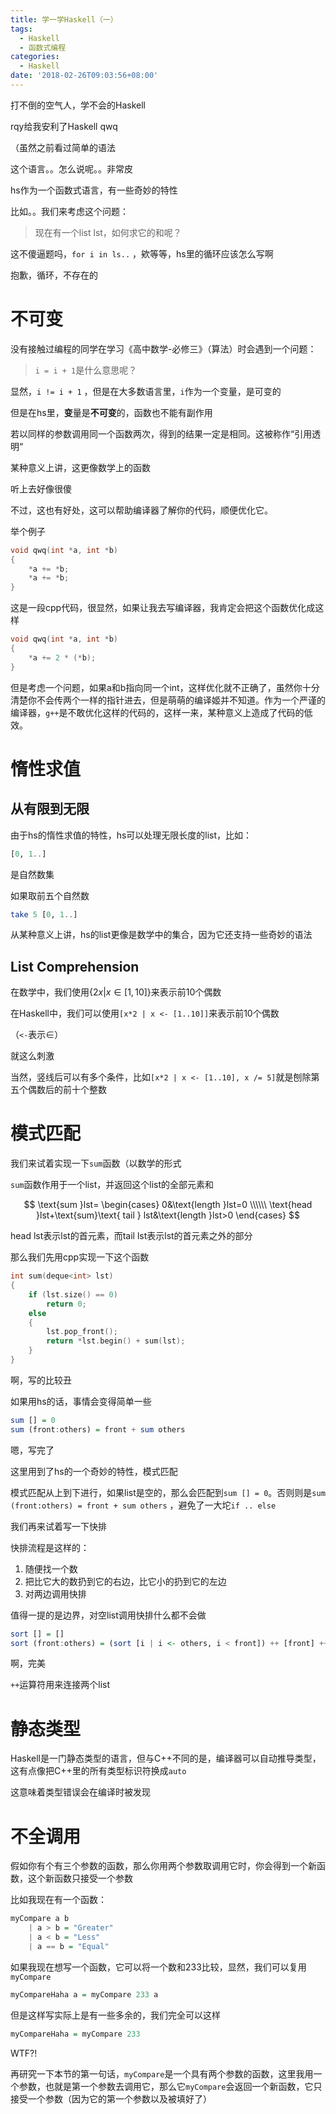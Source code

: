 ```yaml
---
title: 学一学Haskell（一）
tags:
  - Haskell
  - 函数式编程
categories:
  - Haskell
date: '2018-02-26T09:03:56+08:00'
---
```


打不倒的空气人，学不会的Haskell

<!--more-->

rqy给我安利了Haskell qwq

（虽然之前看过简单的语法

这个语言。。怎么说呢。。非常皮

hs作为一个函数式语言，有一些奇妙的特性

比如。。我们来考虑这个问题：

> 现在有一个list lst，如何求它的和呢？

这不傻逼题吗，`for i in ls..` ，欸等等，hs里的循环应该怎么写啊

抱歉，循环，不存在的

# 不可变

没有接触过编程的同学在学习《高中数学-必修三》（算法）时会遇到一个问题：

> `i = i + 1`是什么意思呢？

显然，`i != i + 1` ，但是在大多数语言里，`i`作为一个变量，是可变的

但是在hs里，**变**量是**不可变**的，函数也不能有副作用

若以同样的参数调用同一个函数两次，得到的结果一定是相同。这被称作“引用透明“

某种意义上讲，这更像数学上的函数

听上去好像很傻

不过，这也有好处，这可以帮助编译器了解你的代码，顺便优化它。

举个例子

``` cpp
void qwq(int *a, int *b)
{
    *a += *b;
    *a += *b;
}
```

这是一段cpp代码，很显然，如果让我去写编译器，我肯定会把这个函数优化成这样

``` cpp
void qwq(int *a, int *b)
{
    *a += 2 * (*b);
}
```

但是考虑一个问题，如果a和b指向同一个int，这样优化就不正确了，虽然你十分清楚你不会传两个一样的指针进去，但是萌萌的编译姬并不知道。作为一个严谨的编译器，`g++`是不敢优化这样的代码的，这样一来，某种意义上造成了代码的低效。

# 惰性求值

## 从有限到无限

由于hs的惰性求值的特性，hs可以处理无限长度的list，比如：

``` haskell
[0, 1..]
```

是自然数集

如果取前五个自然数

``` haskell
take 5 [0, 1..]
```

从某种意义上讲，hs的list更像是数学中的集合，因为它还支持一些奇妙的语法

## List Comprehension

在数学中，我们使用$\{2x|x\in[1,10]\}$来表示前10个偶数

在Haskell中，我们可以使用`[x*2 | x <- [1..10]]`来表示前10个偶数

（`<-`表示$\in$）

就这么刺激

当然，竖线后可以有多个条件，比如`[x*2 | x <- [1..10], x /= 5]`就是刨除第五个偶数后的前十个整数

# 模式匹配

我们来试着实现一下`sum`函数（以数学的形式

`sum`函数作用于一个list，并返回这个list的全部元素和

$$
\text{sum }lst=
\begin{cases}
0&\text{length }lst=0 \\\\\\
\text{head }lst+\text{sum}\text{ tail } lst&\text{length }lst>0
\end{cases}
$$

head lst表示lst的首元素，而tail lst表示lst的首元素之外的部分

那么我们先用cpp实现一下这个函数

``` cpp
int sum(deque<int> lst)
{
    if (lst.size() == 0)
        return 0;
    else
    {
        lst.pop_front();
        return *lst.begin() + sum(lst);
    }
}
```

啊，写的比较丑

如果用hs的话，事情会变得简单一些

``` haskell
sum [] = 0
sum (front:others) = front + sum others
```

嗯，写完了

这里用到了hs的一个奇妙的特性，模式匹配

模式匹配从上到下进行，如果list是空的，那么会匹配到`sum [] = 0`。否则则是`sum (front:others) = front + sum others` ，避免了一大坨`if .. else`

我们再来试着写一下快排

快排流程是这样的：

1. 随便找一个数
2. 把比它大的数扔到它的右边，比它小的扔到它的左边
3. 对两边调用快排

值得一提的是边界，对空list调用快排什么都不会做

``` hs
sort [] = []
sort (front:others) = (sort [i | i <- others, i < front]) ++ [front] ++ sort([i | i <- others, i >= front])
```

啊，完美

`++`运算符用来连接两个list

# 静态类型

Haskell是一门静态类型的语言，但与C++不同的是，编译器可以自动推导类型，这有点像把C++里的所有类型标识符换成`auto`

这意味着类型错误会在编译时被发现

# 不全调用

假如你有个有三个参数的函数，那么你用两个参数取调用它时，你会得到一个新函数，这个新函数只接受一个参数

比如我现在有一个函数：

``` haskell
myCompare a b
	| a > b = "Greater"
	| a < b = "Less"
	| a == b = "Equal"
```

如果我现在想写一个函数，它可以将一个数和233比较，显然，我们可以复用`myCompare`

``` haskell
myCompareHaha a = myCompare 233 a
```

但是这样写实际上是有一些多余的，我们完全可以这样

``` haskell
myCompareHaha = myCompare 233
```

WTF?!

再研究一下本节的第一句话，`myCompare`是一个具有两个参数的函数，这里我用一个参数，也就是第一个参数去调用它，那么它`myCompare`会返回一个新函数，它只接受一个参数（因为它的第一个参数以及被填好了）